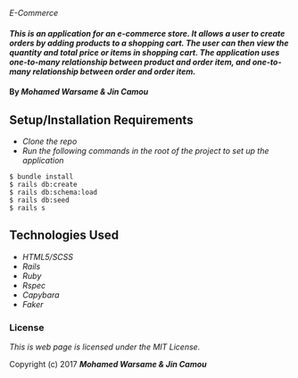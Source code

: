 _E-Commerce_

#### _This is an application for an e-commerce store. It allows a user to create orders by adding products to a shopping cart. The user can then view the quantity and total price or items in shopping cart. The application uses one-to-many relationship between product and order item, and one-to-many relationship between order and order item._

#### By _**Mohamed Warsame & Jin Camou**_

## Setup/Installation Requirements

* _Clone the repo_
* _Run the following commands in the root of the project to set up the application_
```
$ bundle install
$ rails db:create
$ rails db:schema:load
$ rails db:seed
$ rails s
```

## Technologies Used

* _HTML5/SCSS_
* _Rails_
* _Ruby_
* _Rspec_
* _Capybara_
* _Faker_

### License

*This is web page is licensed under the MIT License.*

Copyright (c) 2017 **_Mohamed Warsame & Jin Camou_**
